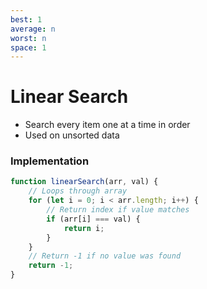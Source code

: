 ```yaml
---
best: 1
average: n
worst: n
space: 1
---
```

# Linear Search
- Search every item one at a time in order 
- Used on unsorted data

### Implementation
``` js
function linearSearch(arr, val) {
	// Loops through array
	for (let i = 0; i < arr.length; i++) {
		// Return index if value matches
		if (arr[i] === val) {
			return i;
		}
	}
	// Return -1 if no value was found
	return -1;
}
```